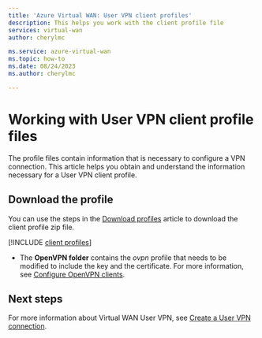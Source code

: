 ```yaml
---
title: 'Azure Virtual WAN: User VPN client profiles'
description: This helps you work with the client profile file
services: virtual-wan
author: cherylmc

ms.service: azure-virtual-wan
ms.topic: how-to
ms.date: 08/24/2023
ms.author: cherylmc

---
```

# Working with User VPN client profile files

The profile files contain information that is necessary to configure a VPN connection. This article helps you obtain and understand the information necessary for a User VPN client profile.

## Download the profile

You can use the steps in the [Download profiles](global-hub-profile.md) article to download the client profile zip file.

[!INCLUDE [client profiles](../../includes/vpn-gateway-vwan-vpn-profile-download.md)]

* The **OpenVPN folder** contains the *ovpn* profile that needs to be modified to include the key and the certificate. For more information, see [Configure OpenVPN clients](../virtual-wan/howto-openvpn-clients.md#windows).

## Next steps

For more information about Virtual WAN User VPN, see [Create a User VPN connection](virtual-wan-point-to-site-portal.md).
